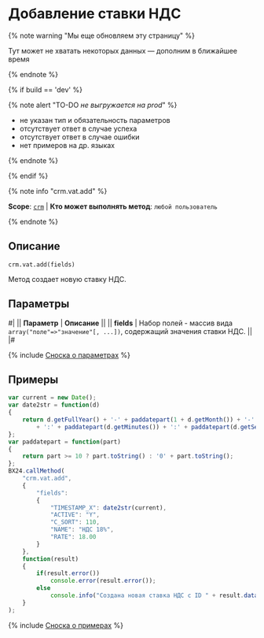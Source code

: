# Добавление ставки НДС

{% note warning "Мы еще обновляем эту страницу" %}

Тут может не хватать некоторых данных — дополним в ближайшее время

{% endnote %}

{% if build == 'dev' %}

{% note alert "TO-DO _не выгружается на prod_" %}

- не указан тип и обязательность параметров
- отсутствует ответ в случае успеха
- отсутствует ответ в случае ошибки
- нет примеров на др. языках
  
{% endnote %}

{% endif %}

{% note info "crm.vat.add" %}

**Scope**: [`crm`](../../../scopes/permissions.md) | **Кто может выполнять метод**: `любой пользователь`

{% endnote %}

## Описание

```http
crm.vat.add(fields)
```

Метод создает новую ставку НДС.

## Параметры

#|
|| **Параметр** | **Описание** ||
|| **fields** | Набор полей - массив вида `array("поле"=>"значение"[, ...])`, содержащий значения ставки НДС. ||
|#

{% include [Сноска о параметрах](../../../../_includes/required.md) %}

## Примеры

```javascript
var current = new Date();
var date2str = function(d)
{
    return d.getFullYear() + '-' + paddatepart(1 + d.getMonth()) + '-' + paddatepart(d.getDate()) + 'T' + paddatepart(d.getHours())
        + ':' + paddatepart(d.getMinutes()) + ':' + paddatepart(d.getSeconds()) + '+03:00';
};
var paddatepart = function(part)
{
    return part >= 10 ? part.toString() : '0' + part.toString();
};
BX24.callMethod(
    "crm.vat.add",
    {
        "fields":
        {
            "TIMESTAMP_X": date2str(current),
            "ACTIVE": "Y",
            "C_SORT": 110,
            "NAME": "НДС 18%",
            "RATE": 18.00
        }
    },
    function(result)
    {
        if(result.error())
            console.error(result.error());
        else
            console.info("Создана новая ставка НДС с ID " + result.data());
    }
);
```

{% include [Сноска о примерах](../../../../_includes/examples.md) %}